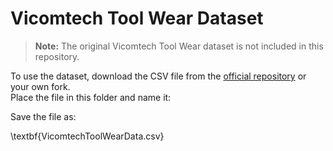 # Vicomtech Tool Wear Dataset

> **Note:** The original Vicomtech Tool Wear dataset is not included in this repository.

To use the dataset, download the CSV file from the [official repository](https://github.com/Vicomtech/tool-wear-dataset) or your own fork.  
Place the file in this folder and name it:

Save the file as:

\textbf{VicomtechToolWearData.csv}
